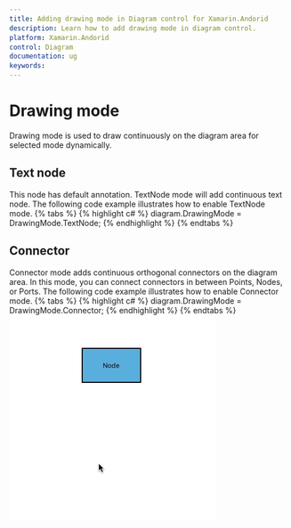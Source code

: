 ```yaml
---
title: Adding drawing mode in Diagram control for Xamarin.Andorid
description: Learn how to add drawing mode in diagram control.
platform: Xamarin.Andorid
control: Diagram
documentation: ug
keywords: 
---
```

# Drawing mode
Drawing mode is used to draw continuously on the diagram area for selected mode dynamically.

## Text node
This node has default annotation. TextNode mode will add continuous text node. The following code example illustrates how to enable TextNode mode.
{% tabs %}
{% highlight c# %}
diagram.DrawingMode = DrawingMode.TextNode;
{% endhighlight %}
{% endtabs %}

## Connector
Connector mode adds continuous orthogonal connectors on the diagram area. In this mode, you can connect connectors in between Points, Nodes, or Ports. The following code example illustrates how to enable Connector mode.
{% tabs %}
{% highlight c# %}
diagram.DrawingMode = DrawingMode.Connector;
{% endhighlight %}
{% endtabs %}
![Drawing mode in Xamarin.Android diagram](DrawingMode_images/DrawingMode.gif)

